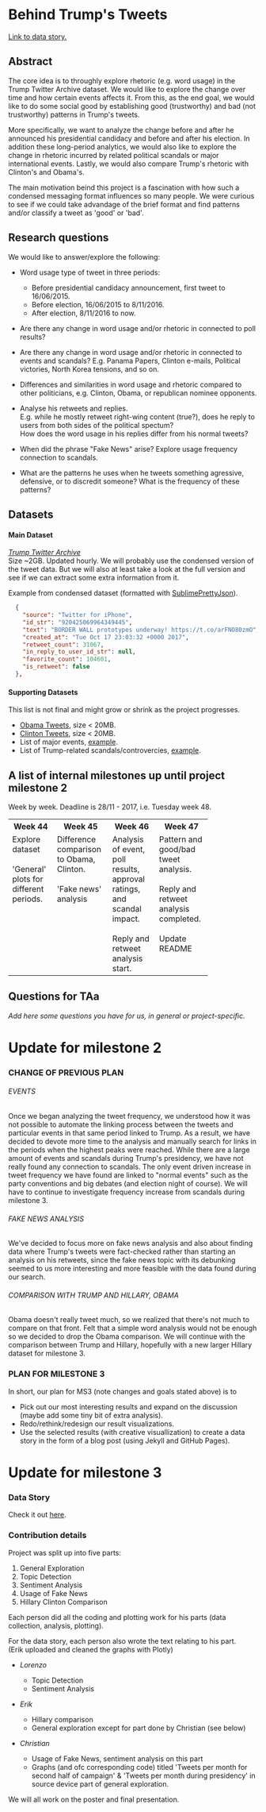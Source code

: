 # Behind Trump's Tweets

[Link to data story.](https://smith-erik.github.io/datastory/milestone3/dataanalysis/2017/12/08/Behind-the-Tweets-of-Trump.html)

## Abstract

The core idea is to throughly explore rhetoric (e.g. word usage) in the Trump Twitter Archive dataset. We would like to explore the change over time and how certain events affects it. From this, as the end goal, we would like to do some social good by establishing good (trustworthy) and bad (not trustworthy) patterns in Trump's tweets.

More specifically, we want to analyze the change before and after he announced his presidential candidacy and before and after his election. In addition these long-period analytics, we would also like to explore the change in rhetoric incurred by related political scandals or major international events. Lastly, we would also compare Trump's rhetoric with Clinton's and Obama's.

The main motivation beind this project is a fascination with how such a condensed messaging format influences so many people. We were curious to see if we could take advandage of the brief format and find patterns and/or classify a tweet as 'good' or 'bad'.


## Research questions

We would like to answer/explore the following:  

* Word usage type of tweet in three periods:
    * Before presidential candidacy announcement, first tweet to 16/06/2015.  
    * Before election, 16/06/2015 to 8/11/2016.  
    * After election, 8/11/2016 to now.  

* Are there any change in word usage and/or rhetoric in connected to poll results?

* Are there any change in word usage and/or rhetoric in connected to events and scandals?
  E.g. Panama Papers, Clinton e-mails, Political victories, North Korea tensions, and so on.

* Differences and similarities in word usage and rhetoric compared to other politicians, e.g. Clinton, Obama, or republican nominee opponents.

* Analyse his retweets and replies.  
  E.g. while he mostly retweet right-wing content (true?), does he reply to users from both sides of the political spectum?  
  How does the word usage in his replies differ from his normal tweets?

* When did the phrase "Fake News" arise? Explore usage frequency connection to scandals.

* What are the patterns he uses when he tweets something agressive, defensive, or to discredit someone? What is the frequency of these patterns?


## Datasets

#### Main Dataset  
*[Trump Twitter Archive](https://github.com/bpb27/trump_tweet_data_archive)*  
Size ~2GB. Updated hourly. We will probably use the condensed version of the tweet data. But we will also at least take a look at the full version and see if we can extract some extra information from it.

Example from condensed dataset (formatted with [SublimePrettyJson](https://github.com/dzhibas/SublimePrettyJson)).


```JSON
  {
    "source": "Twitter for iPhone",
    "id_str": "920425069964349445",
    "text": "BORDER WALL prototypes underway! https://t.co/arFNO80zmO",
    "created_at": "Tue Oct 17 23:03:32 +0000 2017",
    "retweet_count": 31067,
    "in_reply_to_user_id_str": null,
    "favorite_count": 104601,
    "is_retweet": false
  },
```

#### Supporting Datasets
This list is not final and might grow or shrink as the project progresses.  

* [Obama Tweets](https://www.kaggle.com/speckledpingu/rawtwitterfeeds), size < 20MB.
* [Clinton Tweets](https://www.kaggle.com/speckledpingu/rawtwitterfeeds), size < 20MB.
* List of major events, [example](https://en.wikipedia.org/wiki/2016).
* List of Trump-related scandals/controvercies, [example](https://en.wikipedia.org/wiki/Category:Donald_Trump_controversies). 


## A list of internal milestones up until project milestone 2

Week by week. Deadline is 28/11 - 2017, i.e. Tuesday week 48.


<table style="width:80%">
  <tr>
    <th>Week 44</th>
    <th>Week 45</th> 
    <th>Week 46</th>
    <th>Week 47</th>
  </tr>
  <tr>
    <td valign="top">
    	Explore dataset<br><br>
    	'General' plots for different periods.
    </td>
    <td valign="top">
    	Difference comparison to Obama, Clinton.<br><br>
    	'Fake news' analysis
    </td>
    <td valign="top">Analysis of event, poll results, approval ratings, and scandal impact.<br><br>
    	Reply and retweet analysis start.
    </td>
    <td valign="top">Pattern and good/bad tweet analysis.<br><br>
    	Reply and retweet analysis completed.<br><br>
    	Update README
    </td>
  </tr>
</table>


## Questions for TAa
_Add here some questions you have for us, in general or project-specific._


# Update for milestone 2

### CHANGE OF PREVIOUS PLAN

###### EVENTS

Once we began analyzing the tweet frequency, we understood how it was not possible to automate the linking process between the tweets and particular events in that same period linked to Trump. As a result, we have decided to devote more time to the analysis and manually search for links in the periods when the highest peaks were reached. While there are a large amount of events and scandals during Trump's presidency, we have not really found any connection to scandals. The only event driven increase in tweet frequency we have found are linked to "normal events" such as the party conventions and big debates (and election night of course). We will have to continue to investigate frequency increase from scandals during milestone 3.

###### FAKE NEWS ANALYSIS

We've decided to focus more on fake news analysis and also about finding data where Trump's tweets were fact-checked rather than starting an analysis on his retweets, since the fake news topic with its debunking seemed to us more interesting and more feasible with the data found during our search.

###### COMPARISON WITH TRUMP AND HILLARY, OBAMA
Obama doesn't really tweet much, so we realized that there's not much to compare on that front. Felt that a simple word analysis would not be enough so we decided to drop the Obama comparison. We will continue with the comparison between Trump and Hillary, hopefully with a new larger Hillary dataset for milestone 3.



### PLAN FOR MILESTONE 3

In short, our plan for MS3 (note changes and goals stated above) is to

* Pick out our most interesting results and expand on the discussion (maybe add some tiny bit of extra analysis).
* Redo/rethink/redesign our result visualizations.
* Use the selected results (with creative visuallization) to create a data story in the form of a blog post (using Jekyll and GitHub Pages).



# Update for milestone 3

### Data Story

Check it out [here](https://smith-erik.github.io/datastory/milestone3/dataanalysis/2017/12/08/Behind-the-Tweets-of-Trump.html).

### Contribution details

Project was split up into five parts:

1. General Exploration
2. Topic Detection
3. Sentiment Analysis
4. Usage of Fake News
5. Hillary Clinton Comparison

Each person did all the coding and plotting work for his parts (data collection, analysis, plotting).

For the data story, each person also wrote the text relating to his part.  
(Erik uploaded and cleaned the graphs with Plotly)

* *Lorenzo*  
  * Topic Detection
  * Sentiment Analysis

* *Erik*  
  * Hillary comparison
  * General exploration except for part done by Christian (see below)

* *Christian*  
  * Usage of Fake News, sentiment analysis on this part
  * Graphs (and ofc corresponding code) titled 'Tweets per month for second half of campaign' & 'Tweets per month during presidency' in source device part of general exploration.

We will all work on the poster and final presentation.
